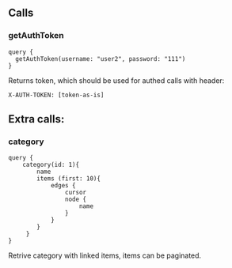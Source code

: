 Calls
------
### getAuthToken
```
query {
  getAuthToken(username: "user2", password: "111") 
}
```
Returns token, which should be used for authed calls with header:
```
X-AUTH-TOKEN: [token-as-is]
```


Extra calls:
---
### category
```
query {
    category(id: 1){
        name
        items (first: 10){
            edges {
                cursor
                node {
                    name
                }
            }
        }
     }
}
```
Retrive category with linked items, items can be paginated.
